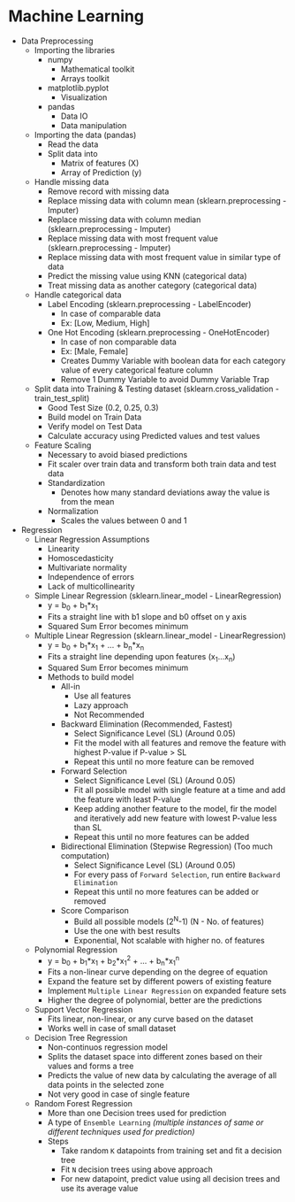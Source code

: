 # Machine Learning

- Data Preprocessing
	- Importing the libraries
		- numpy
			- Mathematical toolkit
			- Arrays toolkit
		- matplotlib.pyplot
			- Visualization
		- pandas
			- Data IO
			- Data manipulation
	- Importing the data (pandas)
		- Read the data
		- Split data into
			- Matrix of features (X)
			- Array of Prediction (y)
	- Handle missing data
		- Remove record with missing data
		- Replace missing data with column mean (sklearn.preprocessing - Imputer)
		- Replace missing data with column median (sklearn.preprocessing - Imputer)
		- Replace missing data with most frequent value (sklearn.preprocessing - Imputer)
		- Replace missing data with most frequent value in similar type of data
		- Predict the missing value using KNN (categorical data)
		- Treat missing data as another category (categorical data)
	- Handle categorical data
		- Label Encoding (sklearn.preprocessing - LabelEncoder)
			- In case of comparable data
			- Ex: [Low, Medium, High]
		- One Hot Encoding (sklearn.preprocessing - OneHotEncoder)
			- In case of non comparable data
			- Ex: [Male, Female]
			- Creates Dummy Variable with boolean data for each category value of every categorical feature column
			- Remove 1 Dummy Variable to avoid Dummy Variable Trap
	- Split data into Training & Testing dataset (sklearn.cross_validation - train_test_split)
		- Good Test Size (0.2, 0.25, 0.3)
		- Build model on Train Data
		- Verify model on Test Data
		- Calculate accuracy using Predicted values and test values
	- Feature Scaling
		- Necessary to avoid biased predictions
		- Fit scaler over train data and transform both train data and test data
		- Standardization
			- Denotes how many standard deviations away the value is from the mean
		- Normalization
			- Scales the values between 0 and 1
- Regression
	- Linear Regression Assumptions
		- Linearity
		- Homoscedasticity
		- Multivariate normality
		- Independence of errors
		- Lack of multicollinearity 
	- Simple Linear Regression (sklearn.linear_model - LinearRegression)
		- y = b<sub>0</sub> + b<sub>1</sub>\*x<sub>1</sub>
		- Fits a straight line with b1 slope and b0 offset on y axis
		- Squared Sum Error becomes minimum
	- Multiple Linear Regression (sklearn.linear_model - LinearRegression)
		- y = b<sub>0</sub> + b<sub>1</sub>\*x<sub>1</sub> + ... + b<sub>n</sub>\*x<sub>n</sub>
		- Fits a straight line depending upon features (x<sub>1</sub>...x<sub>n</sub>)
		- Squared Sum Error becomes minimum
		- Methods to build model
			- All-in
				- Use all features
				- Lazy approach
				- Not Recommended
			- Backward Elimination (Recommended, Fastest)
				- Select Significance Level (SL) (Around 0.05)
				- Fit the model with all features and remove the feature with highest P-value if P-value > SL
				- Repeat this until no more feature can be removed
			- Forward Selection
				- Select Significance Level (SL) (Around 0.05)
				- Fit all possible model with single feature at a time and add the feature with least P-value
				- Keep adding another feature to the model, fir the model and iteratively add new feature with lowest P-value less than SL
				- Repeat this until no more features can be added
			- Bidirectional Elimination (Stepwise Regression) (Too much computation)
				- Select Significance Level (SL) (Around 0.05)
				- For every pass of `Forward Selection`, run entire `Backward Elimination`
				- Repeat this until no more features can be added or removed
			- Score Comparison
				- Build all possible models (2<sup>N</sup>-1) (N - No. of features)
				- Use the one with best results
				- Exponential, Not scalable with higher no. of features
	- Polynomial Regression
		- y = b<sub>0</sub> + b<sub>1</sub>\*x<sub>1</sub> + b<sub>2</sub>\*x<sub>1</sub><sup>2</sup> + ... + b<sub>n</sub>\*x<sub>1</sub><sup>n</sup>
		- Fits a non-linear curve depending on the degree of equation
		- Expand the feature set by different powers of existing feature
		- Implement `Multiple Linear Regression` on expanded feature sets
		- Higher the degree of polynomial, better are the predictions
	- Support Vector Regression
		- Fits linear, non-linear, or any curve based on the dataset
		- Works well in case of small dataset
	- Decision Tree Regression
		- Non-continuos regression model
		- Splits the dataset space into different zones based on their values and forms a tree
		- Predicts the value of new data by calculating the average of all data points in the selected zone
		- Not very good in case of single feature
	- Random Forest Regression
		- More than one Decision trees used for prediction
		- A type of `Ensemble Learning` *(multiple instances of same or different techniques used for prediction)*
		- Steps
			- Take random `K` datapoints from training set and fit a decision tree
			- Fit `N` decision trees using above approach
			- For new datapoint, predict value using all decision trees and use its average value
